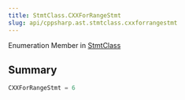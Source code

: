 ```yaml
---
title: StmtClass.CXXForRangeStmt
slug: api/cppsharp.ast.stmtclass.cxxforrangestmt
---
```

Enumeration Member in [StmtClass](/api/cppsharp/ast/stmtclass)

## Summary



```csharp
CXXForRangeStmt = 6
```

